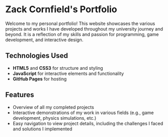 # Zack Cornfield's Portfolio

Welcome to my personal portfolio! This website showcases the various projects and works I have developed throughout my university journey and beyond. It is a reflection of my skills and passion for programming, game development, and interactive design.

## Technologies Used
- **HTML5** and **CSS3** for structure and styling
- **JavaScript** for interactive elements and functionality
- **GitHub Pages** for hosting

## Features
- Overview of all my completed projects
- Interactive demonstrations of my work in various fields (e.g., game development, physics simulations, etc.)
- Easy navigation to view project details, including the challenges I faced and solutions I implemented
